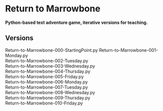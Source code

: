 # Return to Marrowbone

**Python-based text adventure game, iterative versions for teaching.**

## Versions

Return-to-Marrowbone-000-StartingPoint.py
Return-to-Marrowbone-001-Monday.py  
Return-to-Marrowbone-002-Tuesday.py  
Return-to-Marrowbone-003-Wednesday.py  
Return-to-Marrowbone-004-Thursday.py  
Return-to-Marrowbone-005-Friday.py  
Return-to-Marrowbone-006-Monday.py  
Return-to-Marrowbone-007-Tuesday.py  
Return-to-Marrowbone-008-Wednesday.py  
Return-to-Marrowbone-009-Thursday.py  
Return-to-Marrowbone-010-Friday.py
